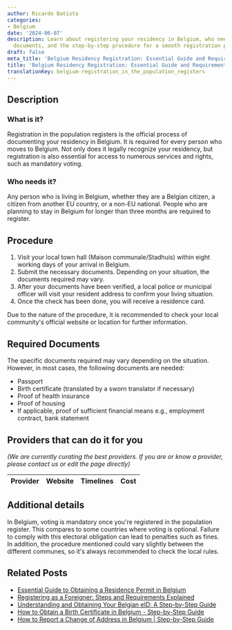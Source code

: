 ```yaml
---
author: Ricardo Batista
categories:
- Belgium
date: '2024-06-07'
description: Learn about registering your residency in Belgium, who needs it, required
  documents, and the step-by-step procedure for a smooth registration process.
draft: false
meta_title: 'Belgium Residency Registration: Essential Guide and Requirements'
title: 'Belgium Residency Registration: Essential Guide and Requirements'
translationKey: belgium-registration_in_the_population_registers
---
```


## Description
### What is it?
Registration in the population registers is the official process of documenting your residency in Belgium. It is required for every person who moves to Belgium. Not only does it legally recognize your residency, but registration is also essential for access to numerous services and rights, such as mandatory voting.

### Who needs it?
Any person who is living in Belgium, whether they are a Belgian citizen, a citizen from another EU country, or a non-EU national. People who are planning to stay in Belgium for longer than three months are required to register.

## Procedure
1. Visit your local town hall (Maison communale/Stadhuis) within eight working days of your arrival in Belgium.
2. Submit the necessary documents. Depending on your situation, the documents required may vary.
3. After your documents have been verified, a local police or municipal officer will visit your resident address to confirm your living situation.
4. Once the check has been done, you will receive a residence card.

Due to the nature of the procedure, it is recommended to check your local community's official website or location for further information.

## Required Documents
The specific documents required may vary depending on the situation. However, in most cases, the following documents are needed:
- Passport
- Birth certificate (translated by a sworn translator if necessary)
- Proof of health insurance
- Proof of housing
- If applicable, proof of sufficient financial means e.g., employment contract, bank statement

## Providers that can do it for you

_(We are currently curating the best providers. If you are or know a provider, please contact us or edit the page directly)_

| Provider        |     Website     |     Timelines    |       Cost      |
| --------------- | --------------- |  :-------------: | :-------------: |

## Additional details
In Belgium, voting is mandatory once you're registered in the population register. This compares to some countries where voting is optional. Failure to comply with this electoral obligation can lead to penalties such as fines. In addition, the procedure mentioned could vary slightly between the different communes, so it's always recommended to check the local rules.


## Related Posts

- [Essential Guide to Obtaining a Residence Permit in Belgium](https://tramitit.com/guides/belgium/request_for_residence_permit/)
- [Registering as a Foreigner: Steps and Requirements Explained](https://tramitit.com/guides/belgium/registration_in_the_foreigners_registers/)
- [Understanding and Obtaining Your Belgian eID: A Step-by-Step Guide](https://tramitit.com/guides/belgium/request_for_identity_card/)
- [How to Obtain a Birth Certificate in Belgium - Step-by-Step Guide](https://tramitit.com/guides/belgium/request_for_birth_certificate/)
- [How to Report a Change of Address in Belgium | Step-by-Step Guide](https://tramitit.com/guides/belgium/report_change_of_address/)